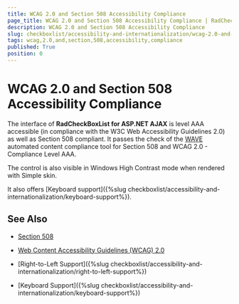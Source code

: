 ```yaml
---
title: WCAG 2.0 and Section 508 Accessibility Compliance
page_title: WCAG 2.0 and Section 508 Accessibility Compliance | RadCheckBoxList for ASP.NET AJAX Documentation
description: WCAG 2.0 and Section 508 Accessibility Compliance
slug: checkboxlist/accessibility-and-internationalization/wcag-2.0-and-section-508-accessibility-compliance
tags: wcag,2.0,and,section,508,accessibility,compliance
published: True
position: 0
---
```


# WCAG 2.0 and Section 508 Accessibility Compliance

The interface of **RadCheckBoxList for ASP.NET AJAX** is level AAA accessible (in compliance with the W3C Web Accessibility Guidelines 2.0) as well as Section 508 compliant. It passes the check of the [WAVE](http://wave.webaim.org/) automated content compliance tool for Section 508 and WCAG 2.0 - Compliance Level AAA.

The control is also visible in Windows High Contrast mode when rendered with Simple skin.

It also offers [Keyboard support]({%slug checkboxlist/accessibility-and-internationalization/keyboard-support%}).

## See Also

 * [Section 508](http://www.section508.gov/)

 * [Web Content Accessibility Guidelines (WCAG) 2.0](https://www.w3.org/TR/WCAG/)

 * [Right-to-Left Support]({%slug checkboxlist/accessibility-and-internationalization/right-to-left-support%})

 * [Keyboard Support]({%slug checkboxlist/accessibility-and-internationalization/keyboard-support%})
